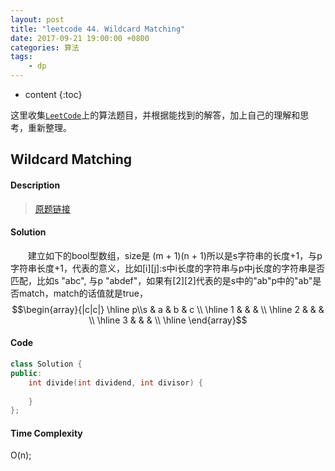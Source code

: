 ```yaml
---
layout: post
title: "leetcode 44. Wildcard Matching"
date: 2017-09-21 19:00:00 +0800 
categories: 算法
tags: 
    - dp
---
```

* content
{:toc}

这里收集[`LeetCode`](https://leetcode.com)上的算法题目，并根据能找到的解答，加上自己的理解和思考，重新整理。

<!-- more -->

## Wildcard Matching

#### Description

>[原题链接](https://leetcode.com/problems/wildcard-matching/description/)

#### Solution

&emsp;&emsp;建立如下的bool型数组，size是 (m + 1)(n + 1)所以是s字符串的长度+1，与p字符串长度+1，代表的意义，比如[i][j]:s中i长度的字符串与p中j长度的字符串是否匹配，比如s "abc", 与p "abdef"，如果有[2][2]代表的是s中的"ab"p中的"ab"是否match，match的话值就是true，
$$\begin{array}{|c|c|}
\hline
p\\s & a & b & c \\
\hline
1 & & & \\
\hline
2 & & & \\
\hline 
3 & & & \\
\hline
\end{array}$$

#### Code

```cpp
class Solution {
public:
    int divide(int dividend, int divisor) {
        
    }
};
```


#### Time Complexity

O(n);